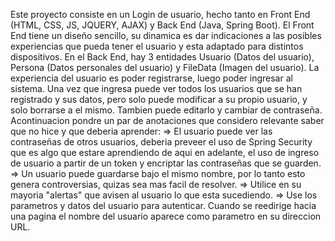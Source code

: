 Este proyecto consiste en un Login de usuario, hecho tanto en Front End (HTML, CSS, JS, JQUERY, AJAX) y Back End (Java, Spring Boot). 
El Front End tiene un diseño sencillo, su dinamica es dar indicaciones a las posibles experiencias que pueda tener el usuario y esta adaptado para distintos dispositivos. 
En el Back End, hay 3 entidades Usuario (Datos del usuario), Persona (Datos personales del usuario) y FileData (Imagen del usuario). La experiencia del usuario es poder registrarse, luego poder ingresar al sistema. Una vez que ingresa puede ver todos los usuarios que se han registrado y sus datos, pero solo puede modificar a su propio usuario, y solo borrarse a el mismo. Tambien puede editarlo y cambiar de contraseña. 
Acontinuacion pondre un par de anotaciones que considero relevante saber que no hice y que deberia aprender: 
=> El usuario puede ver las contraseñas de otros usuarios, deberia preveer el uso de Spring Security que es algo que estare aprendiendo de aqui en adelante, el uso de ingreso de usuario a partir de un token y encriptar las contraseñas que se guarden. 
=> Un usuario puede guardarse bajo el mismo nombre, por lo tanto esto genera controversias, quizas sea mas facil de resolver. 
=> Utilice en su mayoria "alertas" que avisen al usuario lo que esta sucediendo. 
=> Use los parametros y datos del usuario para autenticar. Cuando se reedirige hacia una pagina el nombre del usuario aparece como parametro en su direccion URL.
